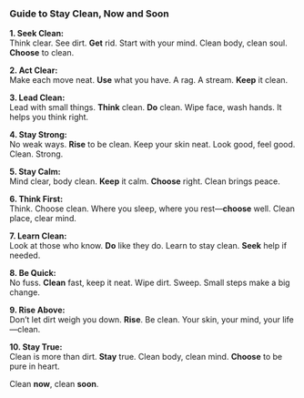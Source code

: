 ### **Guide to Stay Clean, Now and Soon**

**1. Seek Clean:**  
Think clear. See dirt. **Get** rid. Start with your mind. Clean body, clean soul. **Choose** to clean.

**2. Act Clear:**  
Make each move neat. **Use** what you have. A rag. A stream. **Keep** it clean.

**3. Lead Clean:**  
Lead with small things. **Think** clean. **Do** clean. Wipe face, wash hands. It helps you think right.

**4. Stay Strong:**  
No weak ways. **Rise** to be clean. Keep your skin neat. Look good, feel good. Clean. Strong.

**5. Stay Calm:**  
Mind clear, body clean. **Keep** it calm. **Choose** right. Clean brings peace.

**6. Think First:**  
Think. Choose clean. Where you sleep, where you rest—**choose** well. Clean place, clear mind.

**7. Learn Clean:**  
Look at those who know. **Do** like they do. Learn to stay clean. **Seek** help if needed.

**8. Be Quick:**  
No fuss. **Clean** fast, keep it neat. Wipe dirt. Sweep. Small steps make a big change.

**9. Rise Above:**  
Don’t let dirt weigh you down. **Rise**. Be clean. Your skin, your mind, your life—clean.

**10. Stay True:**  
Clean is more than dirt. **Stay** true. Clean body, clean mind. **Choose** to be pure in heart.

Clean **now**, clean **soon**.